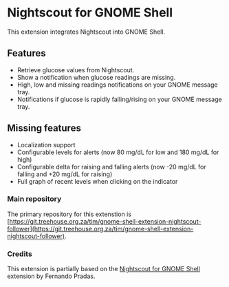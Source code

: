 # Nightscout for GNOME Shell
This extension integrates Nightscout into GNOME Shell.

## Features
* Retrieve glucose values from Nightscout.
* Show a notification when glucose readings are missing.
* High, low and missing readings notifications on your GNOME message tray.
* Notifications if glucose is rapidly falling/rising on your GNOME message tray.

## Missing features
* Localization support
* Configurable levels for alerts (now 80 mg/dL for low and 180 mg/dL for high)
* Configurable delta for raising and falling alerts (now -20 mg/dL for falling and +20 mg/dL for raising)
* Full graph of recent levels when clicking on the indicator

### Main repository
The primary repository for this extenstion is [https://git.treehouse.org.za/tim/gnome-shell-extension-nightscout-follower](https://git.treehouse.org.za/tim/gnome-shell-extension-nightscout-follower).

### Credits
This extension is partially based on the [Nightscout for GNOME Shell](https://github.com/fnandot/gnome-shell-extension-nightscout/) extension by Fernando Pradas.


